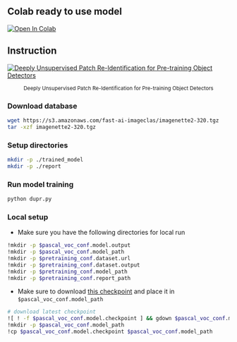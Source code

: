 ## Colab ready to use model
[![Open In Colab](https://colab.research.google.com/assets/colab-badge.svg)](https://colab.research.google.com/drive/1DnNr7nDGMad7fUVFzXuDjj-lr3_HnypO?usp=sharing)
## Instruction


[![Deeply Unsupervised Patch Re-Identification for Pre-training Object Detectors][1]][1]

<div align="center"><small>Deeply Unsupervised Patch Re-Identification for
Pre-training Object Detectors</small></div>

### Download database

```bash
wget https://s3.amazonaws.com/fast-ai-imageclas/imagenette2-320.tgz
tar -xzf imagenette2-320.tgz
```

### Setup directories

```bash
mkdir -p ./trained_model
mkdir -p ./report
```

### Run model training

```bash
python dupr.py
```

### Local setup

- Make sure you have the following directories for local run
```bash
!mkdir -p $pascal_voc_conf.model.output
!mkdir -p $pascal_voc_conf.model_path
!mkdir -p $pretraining_conf.dataset.url
!mkdir -p $pretraining_conf.dataset.output
!mkdir -p $pretraining_conf.model_path
!mkdir -p $pretraining_conf.report_path
```
- Make sure to download [this checkpoint](https://drive.google.com/u/0/uc?id=1-c8ZJbhMX0w5FQR5-lshwK9yZAbhUGJm&export=download) and place it in `$pascal_voc_conf.model_path`
```bash
# download latest checkpoint
![ ! -f $pascal_voc_conf.model.checkpoint ] && gdown $pascal_voc_conf.model.download_url
!mkdir -p $pascal_voc_conf.model_path
!cp $pascal_voc_conf.model.checkpoint $pascal_voc_conf.model_path
```

  [1]:  https://i.stack.imgur.com/8Mbso.jpg
